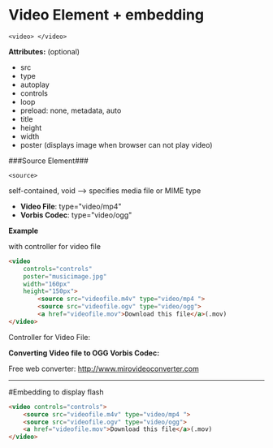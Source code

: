 # Video Element + embedding

`<video> </video>`

**Attributes:** (optional)

- src
- type 
- autoplay 
- controls
- loop
- preload: none, metadata, auto
- title 
- height
- width
- poster (displays image when browser can not play video)

###Source Element###

`<source>`

self-contained, void --> specifies media file or MIME type
- **Video File**: type="video/mp4"
- **Vorbis Codec**: type="video/ogg"


**Example**

with controller for video file

```html
<video 
    controls="controls"
    poster="musicimage.jpg"
    width="160px"
    height="150px">
        <source src="videofile.m4v" type="video/mp4 ">
        <source src="videofile.ogv" type="video/ogg">
        <a href="videofile.mov">Download this file</a>(.mov)
</video>
```

Controller for Video File: 

[](codepen://Kaatje/GobeEm)


**Converting Video file to OGG Vorbis Codec:**

Free web converter: http://www.mirovideoconverter.com


---

#Embedding  to display flash

```html
<video controls="controls">
    <source src="videofile.m4v" type="video/mp4 ">
    <source src="videofile.ogv" type="video/ogg">
    <a href="videofile.mov">Download this file</a>(.mov)
</video>
```


